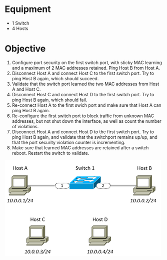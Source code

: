 # Equipment

* 1 Switch
* 4 Hosts

# Objective
1. Configure port security on the first switch port, with sticky MAC learning and a maximum of 2 MAC addresses retained. Ping Host B from Host A.
2. Disconnect Host A and connect Host C to the first switch port. Try to ping Host B again, which should succeed.
3. Validate that the switch port learned the two MAC addresses from Host A and Host C.
4. Disconnect Host C and connect Host D to the first switch port. Try to ping Host B again, which should fail.
5. Re-connect Host A to the first swich port and make sure that Host A can ping Host B again.
6. Re-configure the first switch port to block traffic from unknown MAC addresses, but not shut down the interface, as well as count the number of violations.
7. Disconnect Host A and connect Host D to the first switch port. Try to ping Host B again, and validate that the switchport remains up/up, and that the port security violation counter is incrementing.
8. Make sure that learned MAC addresses are retained after a switch reboot. Restart the switch to validate.

![alt text](https://github.com/marcusit/CiscoLabs/raw/master/CCNA/Port-Security-02/Diagram01.png)
